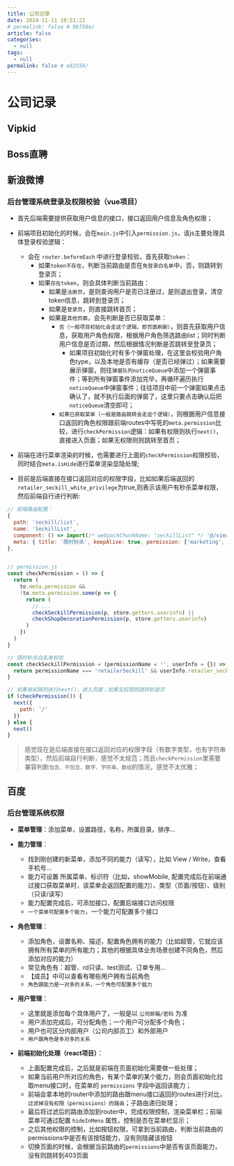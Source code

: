 ```yaml
---
title: 公司记录
date: 2024-11-11 19:51:21
# permalink: false # 0b758e/
article: false
categories: 
  - null
tags: 
  - null
permalink: false # e82559/
---
```


# 公司记录


## Vipkid






## Boss直聘





## 新浪微博


### 后台管理系统登录及权限校验（vue项目）

- 首先后端需要提供获取用户信息的接口，接口返回用户信息及角色权限；

- 前端项目初始化的时候，会在`main.js`中引入`permission.js`，该js主要处理具体登录校验逻辑：
    - 会在 `router.beforeEach` 中进行登录校验，首先获取`token`：
        - 如果`token不存在`，判断当前路由是否在`免登录白名单`中，否，则跳转到登录页；
        - 如果`存在token`，则会具体判断当前路由：
            - 如果是`注册页`，是则查询用户是否已注册过，是则退出登录，清空token信息，跳转到登录页；
            - 如果是`登录页`，则直接跳转首页；
            - 如果是`其他页面`，会先判断是否已获取菜单：
                - `否（一般项目初始化会走这个逻辑，即页面刷新）`，则首先获取用户信息，获取用户角色权限，根据用户角色筛选路由list；同时判断用户信息是否过期，然后根据情况判断是否跳转至登录页；
                    - 如果项目初始化时有多个弹窗处理，在这里会校验用户角色type，以及本地是否有缓存（是否已经弹过）；如果需要展示弹窗，则往`弹窗队列noticeQueue`中添加一个弹窗事件；等到所有弹窗事件添加完毕，再循环遍历执行`noticeQueue`中弹窗事件；往往项目中前一个弹窗如果点击确认了，就不执行后面的弹窗了，这里只要点击确认后把`noticeQueue`清空即可；
                - `如果已获取菜单（一般是路由跳转会走这个逻辑）`，则根据用户信息接口返回的角色权限跟前端routes中写死的`meta.permission`比较，进行`checkPermission`逻辑：如果有权限则执行`next()`，直接进入页面；如果无权限则则跳转至首页；

- 前端在进行菜单渲染的时候，也需要进行上面的`checkPermission`权限校验，同时结合`meta.isHide`进行菜单渲染显隐处理;

- 目前是后端直接在接口返回对应的权限字段，比如如果后端返回的`retailer_seckill_white_privilege`为true,则表示该用户有秒杀菜单权限，然后前端自行进行判断:
``` js
// 前端路由配置：
{
  path: 'seckill/list',
  name: 'SeckillList',
  component: () => import(/* webpackChunkName: "seckillList" */ '@/views/marketing/SeckillList'),
  meta: { title: '限时秒杀', keepAlive: true, permission: ['marketing', 'retailerSeckill'] }
},


// permission.js
const checkPermission = () => {
  return (
    to.meta.permission &&
    !to.meta.permission.some(p => {
      return (
        // ...
        checkSeckillPermission(p, store.getters.userinfo) ||
        checkShopDecorationPermission(p, store.getters.userinfo)
      )
    })
  )
}

// 限时秒杀白名单校验
const checkSeckillPermission = (permissionName = '', userInfo = {}) => {
  return permissionName === 'retailerSeckill' && userInfo.retailer_seckill_white_privilege
}

// 如果有权限则执行next()，进入页面；如果无权限则跳转到首页
if (checkPermission()) {
  next({
    path: '/'
  })
} else {
  next()
}
```
> 感觉现在是后端直接在接口返回对应的权限字段（有数字类型，也有字符串类型），然后前端自行判断，感觉不太规范；而且`checkPermission`里需要兼容判断`包含、不包含、数字、字符串、数组`的情况，感觉不太优雅；










## 百度


### 后台管理系统权限

- **菜单管理**：添加菜单，设置路径，名称，所属目录，排序...

- **能力管理**：
  - 找到刚创建的新菜单，添加不同的能力（读写），比如 View / Write，查看手机号...
  - 能力可设置 所属菜单、标识符（比如，showMobile, 配置完成后在前端通过接口获取菜单时，该菜单会返回配置的能力）、类型（页面/按钮）、级别（只读/读写）
  - 能力配置完成后，可添加接口，配置后端接口访问权限
  - `一个菜单可配置多个能力`，一个能力可配置多个接口

- **角色管理**：
  - 添加角色，设置名称、描述，配置角色拥有的能力（比如超管，它就应该拥有所有菜单的所有能力；其他的根据具体业务场景创建不同角色，然后添加对应的能力）
  - 常见角色有：超管、rd只读、test测试、订单专用...
  - 【成员】中可以查看有哪些用户拥有当前角色
  - `角色跟能力是一对多的关系，一个角色可配置多个能力`

- **用户管理**：
    - 这里就是添加每个具体用户了，一般是以 `公司邮箱/密码` 为准
    - 用户添加完成后，可分配角色；一个用户可分配多个角色；
    - 用户也可区分内部用户（公司内部员工）和外部用户
    - `用户跟角色是多对多的关系`

- **前端初始化处理（react项目）**：
    - 上面配置完成后，之后就是前端在页面初始化需要做一些处理；
    - 如果当前用户所对应的角色，有某个菜单的某个能力，则会页面初始化拉取menu接口时，在菜单的 `permissions` 字段中返回该能力；
    - 前端会拿本地的router中添加的路由跟menu接口返回的routes进行对比，`过滤掉没有权限（permissions）的路由`；子路由递归处理；
    - 最后将过滤后的路由添加到router中，完成权限控制，渲染菜单栏；前端菜单可通过配置 `hideInMenu` 属性，控制是否在菜单栏显示；
    - 之后其他权限的控制，比如按钮权限，可拿到当前路由，判断当前路由的permissions中是否有该按钮能力，没有则隐藏该按钮
    - 切换页面的时候，会根据当前路由的`permissions`中是否有该页面能力，没有则跳转到403页面


